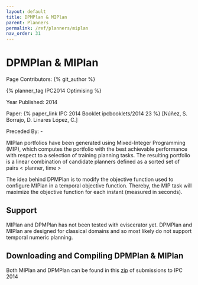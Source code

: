 ```yaml
---
layout: default
title: DPMPlan & MIPlan
parent: Planners
permalink: /ref/planners/miplan
nav_order: 31
---
```

# DPMPlan & MIPlan

Page Contributors: {% git_author %}

{% planner_tag IPC2014 Optimising %}

Year Published: 2014

Paper: {% paper_link IPC 2014 Booklet ipcbooklets/2014 23 %} [Núñez, S. Borrajo, D. Linares López, C.]

Preceded By: -

MIPlan portfolios have been generated using Mixed-Integer Programming (MIP), which computes the portfolio with the best achievable performance with respect to a selection of training planning tasks. The resulting portfolio is a linear combination of candidate planners defined as a sorted set of pairs < planner, time >

The idea behind DPMPlan is to modify the objective function used to configure MIPlan in a temporal objective function. Thereby, the MIP task will maximize the objective function for each instant (measured in seconds).

## Support

MIPlan and DPMPlan has not been tested with eviscerator yet. DPMPlan and MIPlan are designed for classical domains and so most likely do not support temporal numeric planning.

## Downloading and Compiling DPMPlan & MIPlan

Both MIPlan and DPMPlan can be found in this [zip](https://helios.hud.ac.uk/scommv/IPC-14/repo_planners/seq-opt.zip) of submissions to IPC 2014